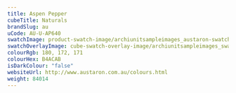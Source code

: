 ```yaml
---
title: Aspen Pepper
cubeTitle: Naturals
brandSlug: au
uCode: AU-U-AP640
swatchImage: product-swatch-image/archiunitsampleimages_austaron-swatch_Aspen_Pepper.jpg
swatchOverlayImage: cube-swatch-overlay-image/archiunitsampleimages_swatch-overlay_austaron.png
colourRgb: 180, 172, 171
colourHex: B4ACAB
isDarkColour: "false"
websiteUrl: http://www.austaron.com.au/colours.html
weight: 84014
---
```

